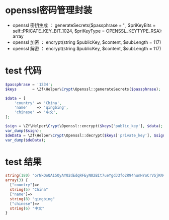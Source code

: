 # openssl密码管理封装
- openssl 密钥生成 ： generateSecrets($passphrase = '', $priKeyBits = self::PRICATE_KEY_BIT_1024, $priKeyType = OPENSSL_KEYTYPE_RSA): array
- openssl 加密 ： encrypt(string $publicKey, $content, $subLength = 117)
- openssl 解密 ： encrypt(string $publicKey, $content, $subLength = 117)


# test 代码

```php
$passphrase = '1234';
$keys       = \Zf\Helper\Crypt\Openssl::generateSecrets($passphrase);

$data = [
    'country' => 'China',
    'name'    => 'qingbing',
    'chinese' => '中文',
];

$sign = \Zf\Helper\Crypt\Openssl::encrypt($keys['public_key'], $data);
var_dump($sign);
$deData = \Zf\Helper\Crypt\Openssl::decrypt($keys['private_key'], $sign, $passphrase);
var_dump($deData);
```

# test 结果

```php
string(180) "orNkQoQA15OyAY02dEdqRFEyN02BIt7ueYgdJ3fo2R94hunHYoCrVSjKNvy4wrXTQ7f5pPmaZcGqO94d8NUXGG00YIByuQMUxVI00SJyXo1ohhLx7JIL9dqvDULugByCzVfD2yIx008mBuNVnjJR4hMV6dmovx00MoB01XTAl1ySgTyCZ403"
array(3) {
  ["country"]=>
  string(5) "China"
  ["name"]=>
  string(8) "qingbing"
  ["chinese"]=>
  string(6) "中文"
}

```
